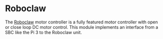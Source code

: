 # Roboclaw

The [Roboclaw](http://www.ionmc.com/Roboclaw-2x7A-Motor-Controller_p_13.html) motor controller is a fully featured motor controller with open or close loop DC motor control. This module implements an interface from a SBC like the Pi 3 to the Roboclaw unit.
